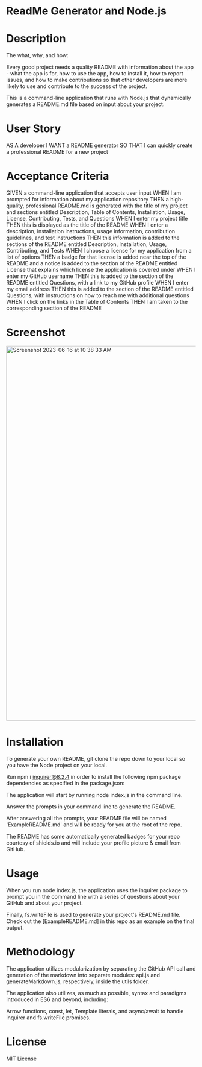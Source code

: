 # ReadMe Generator and Node.js

# Description 
The what, why, and how:

Every good project needs a quality README with information about the app - what the app is for, how to use the app, how to install it, how to report issues, and how to make contributions so that other developers are more likely to use and contribute to the success of the project.

This is a command-line application that runs with Node.js that dynamically generates a README.md file based on input about your project.

# User Story 
AS A developer
I WANT a README generator
SO THAT I can quickly create a professional README for a new project

# Acceptance Criteria 
GIVEN a command-line application that accepts user input
WHEN I am prompted for information about my application repository
THEN a high-quality, professional README.md is generated with the title of my project and sections entitled Description, Table of Contents, Installation, Usage, License, Contributing, Tests, and Questions
WHEN I enter my project title
THEN this is displayed as the title of the README
WHEN I enter a description, installation instructions, usage information, contribution guidelines, and test instructions
THEN this information is added to the sections of the README entitled Description, Installation, Usage, Contributing, and Tests
WHEN I choose a license for my application from a list of options
THEN a badge for that license is added near the top of the README and a notice is added to the section of the README entitled License that explains which license the application is covered under
WHEN I enter my GitHub username
THEN this is added to the section of the README entitled Questions, with a link to my GitHub profile
WHEN I enter my email address
THEN this is added to the section of the README entitled Questions, with instructions on how to reach me with additional questions
WHEN I click on the links in the Table of Contents
THEN I am taken to the corresponding section of the README

# Screenshot


<img width="995" alt="Screenshot 2023-06-16 at 10 38 33 AM" src="https://github.com/andylin03/ReadMe_Generator/assets/126199540/badf9e36-6f99-4b2e-8d3a-bdabe40d8d5a">





# Installation 
To generate your own README, git clone the repo down to your local so you have the Node project on your local.

Run npm i inquirer@8.2.4 in order to install the following npm package dependencies as specified in the package.json:

The application will start by running node index.js in the command line.

Answer the prompts in your command line to generate the README.

After answering all the prompts, your README file will be named 'ExampleREADME.md' and will be ready for you at the root of the repo.

The README has some automatically generated badges for your repo courtesy of shields.io and will include your profile picture & email from GitHub.

# Usage
When you run node index.js, the application uses the inquirer package to prompt you in the command line with a series of questions about your GitHub and about your project.

Finally, fs.writeFile is used to generate your project's README.md file. Check out the [ExampleREADME.md] in this repo as an example on the final output.

# Methodology
The application utilizes modularization by separating the GitHub API call and generation of the markdown into separate modules: api.js and generateMarkdown.js, respectively, inside the utils folder.

The application also utilizes, as much as possible, syntax and paradigms introduced in ES6 and beyond, including:

Arrow functions,
const, let,
Template literals, and
async/await to handle inquirer and fs.writeFile promises.

# License 
MIT License
